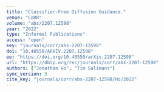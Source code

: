 ```yaml
---
title: "Classifier-Free Diffusion Guidance."
venue: "CoRR"
volume: "abs/2207.12598"
year: "2022"
type: "Informal Publications"
access: "open"
key: "journals/corr/abs-2207-12598"
doi: "10.48550/ARXIV.2207.12598"
ee: "https://doi.org/10.48550/arXiv.2207.12598"
url: "https://dblp.org/rec/journals/corr/abs-2207-12598"
authors: ["Jonathan Ho", "Tim Salimans"]
sync_version: 3
cite_key: "journals/corr/abs-2207-12598/Ho/2022"
---
```

